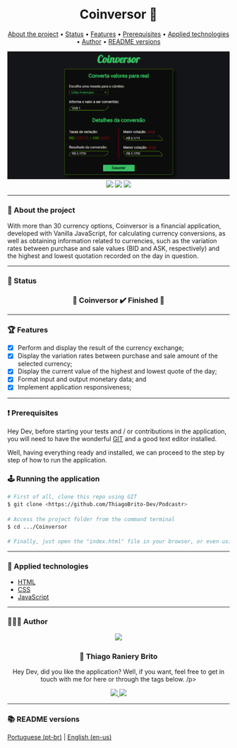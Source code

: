 <div align="center">
  <div>
    <h1>Coinversor 💱</h1>
    <p>
      <a href="#-about-the-project">About the project</a> •
      <a href="#-status">Status</a> •
      <a href="#-features">Features</a> • 
      <a href="#%EF%B8%8F-prerequisites">Prerequisites</a> • 
      <a href="#-applied-technologies">Applied technologies</a> • 
      <a href="#-author">Author</a> •
      <a href="#-readme-versions">README versions</a>
    </p>
    <img src="./.github/coinversor.png" />
  </div>

  <div>
    <img src="https://img.shields.io/github/license/ThiagoBrito-Dev/Podcastr?color=920707&style=for-the-badge" />
    <a href="https://coinversor.netlify.app/">
      <img src="https://api.netlify.com/api/v1/badges/30dff3ac-7dfc-41ee-abac-888ef4901e49/deploy-status" /></a>
    <img src="https://img.shields.io/static/v1?label=version&message=1.0.0&color=920707&style=for-the-badge" />
  </div>
</div>

<hr>

### 🎯 About the project

<p>
  With more than 30 currency options, Coinversor is a financial application, developed with Vanilla JavaScript, for calculating currency conversions, as well as obtaining information related to currencies, such as the variation rates between purchase and sale values (BID and ASK, respectively) and the highest and lowest quotation recorded on the day in question.
</p>

<hr>

### 🏁 Status

<h3 align="center">
  🎉 Coinversor ✔️ Finished 🎉
</h3>

<hr>

### 🏆 Features

- [x] Perform and display the result of the currency exchange;
- [x] Display the variation rates between purchase and sale amount of the selected currency;
- [x] Display the current value of the highest and lowest quote of the day;
- [x] Format input and output monetary data; and
- [x] Implement application responsiveness;

<hr>

### ❗️ Prerequisites

Hey Dev, before starting your tests and / or contributions in the application, you will need to have the wonderful [GIT](https://git-scm.com) and a good text editor installed.

Well, having everything ready and installed, we can proceed to the step by step of how to run the application.

### 🕹️ Running the application

```bash
# First of all, clone this repo using GIT
$ git clone <https://github.com/ThiagoBrito-Dev/Podcastr>

# Access the project folder from the command terminal
$ cd .../Coinversor

# Finally, just open the "index.html" file in your browser, or even using Live Server, if you have it.
```

<hr>

### 🔮 Applied technologies

- [HTML](https://devdocs.io/html/)
- [CSS](https://devdocs.io/css/)
- [JavaScript](https://devdocs.io/javascript/)

<hr>

### 👨🏽‍🎓 Author

<div align="center">
  <img src="https://github.com/ThiagoBrito-Dev.png" width="250px" />

  <br />

  <div>
    <h3>
      🤝 Thiago Raniery Brito
    </h3>
    <p>
      Hey Dev, did you like the application? Well, if you want, feel free to get in touch with me for here or through the tags below.
    /p>
  </div>

  <div>
    <a href="https://www.linkedin.com/in/thiagoranierybrito/">
      <img src="https://img.shields.io/badge/-LinkedIn-blue?style=for-the-badge&logo=Linkedin&logoColor=white&link=https://www.linkedin.com/in/thiagoranierybrito/" />
    </a>
    <a href="mailto:thiagobritotrs@gmail.com">
      <img src="https://img.shields.io/badge/-Gmail-c14438?style=for-the-badge&logo=Gmail&logoColor=white&link=mailto:thiagobritotrs@gmail.com" />
    </a>
  </div>
</div>

<hr>

### 📚 README versions

<div>
  <a href="https://github.com/ThiagoBrito-Dev/Coinversor/blob/main/README.md">Portuguese (pt-br)</a>
  |
  <a href="https://github.com/ThiagoBrito-Dev/Coinversor/blob/main/README-en.md">English (en-us)</a>
</div>
